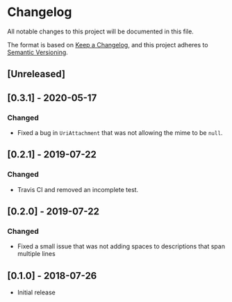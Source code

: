 # Changelog
All notable changes to this project will be documented in this file.

The format is based on [Keep a Changelog](https://keepachangelog.com/en/1.0.0/),
and this project adheres to [Semantic Versioning](https://semver.org/spec/v2.0.0.html).

## [Unreleased]

## [0.3.1] - 2020-05-17
### Changed
- Fixed a bug in `UriAttachment` that was not allowing the mime to be `null`.

## [0.2.1] - 2019-07-22
### Changed
- Travis CI and removed an incomplete test.

## [0.2.0] - 2019-07-22
### Changed
- Fixed a small issue that was not adding spaces to descriptions that span multiple lines 

## [0.1.0] - 2018-07-26
- Initial release
